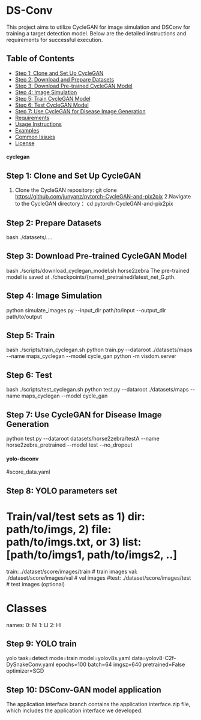 # DS-Conv

This project aims to utilize CycleGAN for image simulation and DSConv for training a target detection model. Below are the detailed instructions and requirements for successful execution.

## Table of Contents

- [Step 1: Clone and Set Up CycleGAN](#step-1-clone-and-set-up-cyclegan)
- [Step 2: Download and Prepare Datasets](#step-2-download-and-prepare-datasets)
- [Step 3: Download Pre-trained CycleGAN Model](#step-3-download-pre-trained-cyclegan-model)
- [Step 4: Image Simulation](#step-4-image-simulation)
- [Step 5: Train CycleGAN Model](#step-5-train-cyclegan-model)
- [Step 6: Test CycleGAN Model](#step-6-test-cyclegan-model)
- [Step 7: Use CycleGAN for Disease Image Generation](#step-7-use-cyclegan-for-disease-image-generation)
- [Requirements](#requirements)
- [Usage Instructions](#usage-instructions)
- [Examples](#examples)
- [Common Issues](#common-issues)
- [License](#license)
#### cyclegan ####

## Step 1: Clone and Set Up CycleGAN

1. Clone the CycleGAN repository:
git clone https://github.com/junyanz/pytorch-CycleGAN-and-pix2pix
2.Navigate to the CycleGAN directory：
cd pytorch-CycleGAN-and-pix2pix
## Step 2: Prepare Datasets
bash ./datasets/....
## Step 3:  Download Pre-trained CycleGAN Model
bash ./scripts/download_cyclegan_model.sh horse2zebra
The pre-trained model is saved at ./checkpoints/{name}_pretrained/latest_net_G.pth.
## Step 4: Image Simulation
python simulate_images.py --input_dir path/to/input --output_dir path/to/output
## Step 5: Train 
bash ./scripts/train_cyclegan.sh
python train.py --dataroot ./datasets/maps --name maps_cyclegan --model cycle_gan
python -m visdom.server
## Step 6: Test
bash ./scripts/test_cyclegan.sh
python test.py --dataroot ./datasets/maps --name maps_cyclegan --model cycle_gan
## Step 7: Use CycleGAN for Disease Image Generation
python test.py --dataroot datasets/horse2zebra/testA --name horse2zebra_pretrained --model test --no_dropout


#### yolo-dsconv ####
#score_data.yaml
## Step 8: YOLO parameters set
# Train/val/test sets as 1) dir: path/to/imgs, 2) file: path/to/imgs.txt, or 3) list: [path/to/imgs1, path/to/imgs2, ..]
train: ./dataset/score/images/train # train images
val: ./dataset/score/images/val # val images
#test: ./dataset/score/images/test # test images (optional)

# Classes
names:
  0: NI
  1: LI
  2: HI
## Step 9: YOLO train
yolo task=detect mode=train model=yolov8s.yaml  data=yolov8-C2f-DySnakeConv.yaml epochs=100 batch=64 imgsz=640 pretrained=False optimizer=SGD 
## Step 10: DSConv-GAN model application
The application interface branch contains the application interface.zip file, which includes the application interface we developed.



